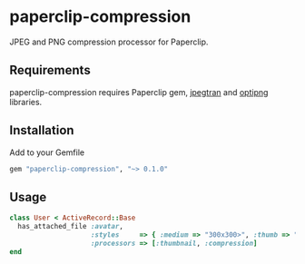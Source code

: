 # paperclip-compression

JPEG and PNG compression processor for Paperclip.

## Requirements

paperclip-compression requires Paperclip gem, [jpegtran](http://jpegclub.org) and [optipng](http://optipng.sourceforge.net/) libraries.

## Installation

Add to your Gemfile

````ruby
gem "paperclip-compression", "~> 0.1.0"
````

## Usage

````ruby
class User < ActiveRecord::Base
  has_attached_file :avatar,
                    :styles     => { :medium => "300x300>", :thumb => "100x100>" },
                    :processors => [:thumbnail, :compression]
end
````